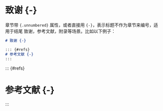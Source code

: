 
# 致谢 {-}

章节带 `{.unnumbered}` 属性，或者直接用 `{-}`，表示标题不作为章节来编号，适用于结尾 致谢，参考文献，附录等场景。比如以下例子：

```markdown
# 致谢 {-}

::: {#refs}
# 参考文献 {-}
:::
```

::: {#refs}
# 参考文献 {-}
:::